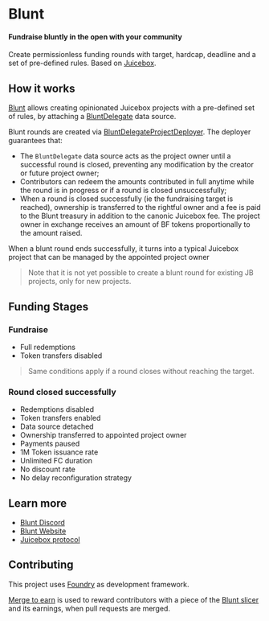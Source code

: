 # Blunt

#### Fundraise bluntly in the open with your community

Create permissionless funding rounds with target, hardcap, deadline and a set of pre-defined rules. Based on [Juicebox](https://juicebox.money).

## How it works

[Blunt](https://blunt.fund) allows creating opinionated Juicebox projects with a pre-defined set of rules, by attaching a [BluntDelegate](/contracts/BluntDelegate.sol) data source.

Blunt rounds are created via [BluntDelegateProjectDeployer](/contracts/BluntDelegateProjectDeployer.sol). The deployer guarantees that:

- The `BluntDelegate` data source acts as the project owner until a successful round is closed, preventing any modification by the creator or future project owner;
- Contributors can redeem the amounts contributed in full anytime while the round is in progress or if a round is closed unsuccessfully;
- When a round is closed successfully (ie the fundraising target is reached), ownership is transferred to the rightful owner and a fee is paid to the Blunt treasury in addition to the canonic Juicebox fee. The project owner in exchange receives an amount of BF tokens proportionally to the amount raised.

When a blunt round ends successfully, it turns into a typical Juicebox project that can be managed by the appointed project owner

> Note that it is not yet possible to create a blunt round for existing JB projects, only for new projects.

## Funding Stages

### Fundraise

- Full redemptions
- Token transfers disabled

> Same conditions apply if a round closes without reaching the target.

### Round closed successfully

- Redemptions disabled
- Token transfers enabled
- Data source detached
- Ownership transferred to appointed project owner
- Payments paused
- 1M Token issuance rate
- Unlimited FC duration
- No discount rate
- No delay reconfiguration strategy

## Learn more

- [Blunt Discord](https://discord.gg/Jd8XQjwYZY)
- [Blunt Website](https://blunt.fund)
- [Juicebox protocol](https://juicebox.money)

## Contributing

This project uses [Foundry](https://github.com/foundry-rs/foundry) as development framework.

[Merge to earn](https://mte.slice.so) is used to reward contributors with a piece of the [Blunt slicer](https://slice.so/slicer/24) and its earnings, when pull requests are merged.
